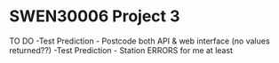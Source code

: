 # SWEN30006 Project 3



TO DO
 -Test Prediction - Postcode both API & web interface (no values returned??)
 -Test Prediction - Station ERRORS for me at least
